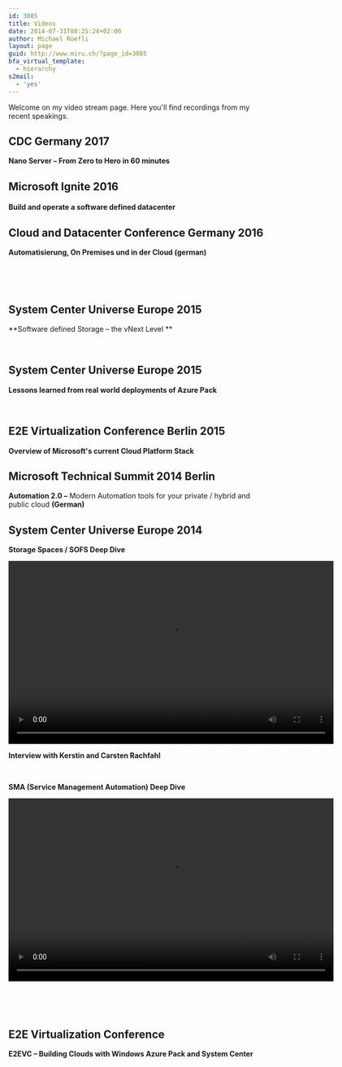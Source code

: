 ```yaml
---
id: 3085
title: Videos
date: 2014-07-31T08:25:24+02:00
author: Michael Rüefli
layout: page
guid: http://www.miru.ch/?page_id=3085
bfa_virtual_template:
  - hierarchy
s2mail:
  - 'yes'
---
```

Welcome on my video stream page. Here you'll find recordings from my recent speakings.

## CDC Germany 2017

**Nano Server &#8211; From Zero to Hero in 60 minutes**



## Microsoft Ignite 2016

#### **Build and operate a software defined datacenter**



## 

## Cloud and Datacenter Conference Germany 2016

**Automatisierung, On Premises und in der Cloud (german)**



&nbsp;

&nbsp;

## System Center Universe Europe 2015

**Software defined Storage &#8211; the vNext Level **



&nbsp;

## System Center Universe Europe 2015

**Lessons learned from real world deployments of Azure Pack**



&nbsp;

## E2E Virtualization Conference Berlin 2015

**Overview of Microsoft's current Cloud Platform Stack**



## Microsoft Technical Summit 2014 Berlin

**Automation 2.0 &#8211;** Modern Automation tools for your private / hybrid and public cloud **(German)**  


## System Center Universe Europe 2014

**Storage Spaces / SOFS Deep Dive**

<div style="width: 640px;" class="wp-video">
  <!--[if lt IE 9]><![endif]--><video class="wp-video-shortcode" id="video-3085-1" width="640" height="360" preload="metadata" controls="controls"><source type="video/mp4" src="http://video.ch9.ms/ch9/e775/460d39ba-3f9d-41e7-9d2d-af34d447e775/scue14RBSSOut_high.mp4?_=1" />
  
  <a href="http://video.ch9.ms/ch9/e775/460d39ba-3f9d-41e7-9d2d-af34d447e775/scue14RBSSOut_high.mp4">http://video.ch9.ms/ch9/e775/460d39ba-3f9d-41e7-9d2d-af34d447e775/scue14RBSSOut_high.mp4</a></video>
</div>

**Interview with Kerstin and Carsten Rachfahl**



&nbsp;

**SMA (Service Management Automation) Deep Dive**

<div style="width: 640px;" class="wp-video">
  <video class="wp-video-shortcode" id="video-3085-2" width="640" height="360" preload="metadata" controls="controls"><source type="video/mp4" src="http://video.ch9.ms/ch9/c435/52a7e5c3-df79-48a2-8049-6f943206c435/scue14smautodeep_high.mp4?_=2" /><a href="http://video.ch9.ms/ch9/c435/52a7e5c3-df79-48a2-8049-6f943206c435/scue14smautodeep_high.mp4">http://video.ch9.ms/ch9/c435/52a7e5c3-df79-48a2-8049-6f943206c435/scue14smautodeep_high.mp4</a></video>
</div>

&nbsp;

&nbsp;

## E2E Virtualization Conference

**E2EVC &#8211; Building Clouds with Windows Azure Pack and System Center**



&nbsp;

&nbsp;

&nbsp;

&nbsp;

&nbsp;

&nbsp;

&nbsp;